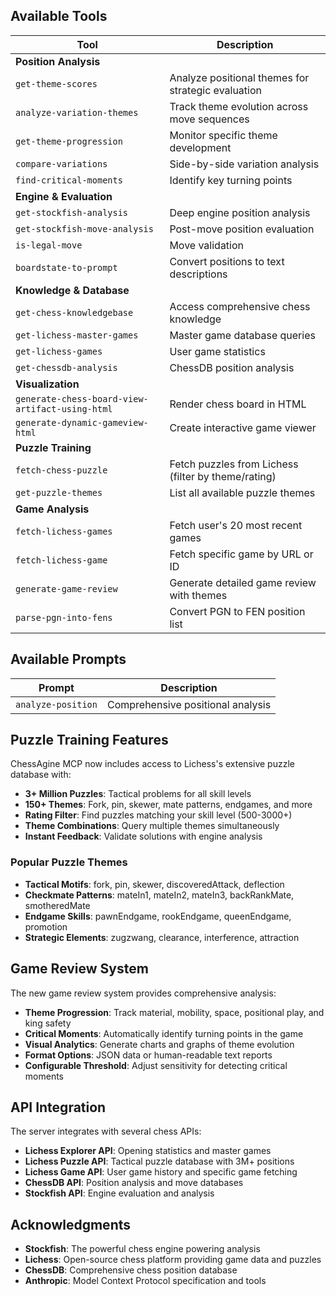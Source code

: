 ## Available Tools

| Tool | Description |
|------|-------------|
| **Position Analysis** |
| `get-theme-scores` | Analyze positional themes for strategic evaluation |
| `analyze-variation-themes` | Track theme evolution across move sequences |
| `get-theme-progression` | Monitor specific theme development |
| `compare-variations` | Side-by-side variation analysis |
| `find-critical-moments` | Identify key turning points |
| **Engine & Evaluation** |
| `get-stockfish-analysis` | Deep engine position analysis |
| `get-stockfish-move-analysis` | Post-move position evaluation |
| `is-legal-move` | Move validation |
| `boardstate-to-prompt` | Convert positions to text descriptions |
| **Knowledge & Database** |
| `get-chess-knowledgebase` | Access comprehensive chess knowledge |
| `get-lichess-master-games` | Master game database queries |
| `get-lichess-games` | User game statistics |
| `get-chessdb-analysis` | ChessDB position analysis |
| **Visualization** |
| `generate-chess-board-view-artifact-using-html` | Render chess board in HTML |
| `generate-dynamic-gameview-html` | Create interactive game viewer |
| **Puzzle Training** |
| `fetch-chess-puzzle` | Fetch puzzles from Lichess (filter by theme/rating) |
| `get-puzzle-themes` | List all available puzzle themes |
| **Game Analysis** |
| `fetch-lichess-games` | Fetch user's 20 most recent games |
| `fetch-lichess-game` | Fetch specific game by URL or ID |
| `generate-game-review` | Generate detailed game review with themes |
| `parse-pgn-into-fens` | Convert PGN to FEN position list |

## Available Prompts

| Prompt | Description |
|--------|-------------|
| `analyze-position` | Comprehensive positional analysis |

## Puzzle Training Features

ChessAgine MCP now includes access to Lichess's extensive puzzle database with:

- **3+ Million Puzzles**: Tactical problems for all skill levels
- **150+ Themes**: Fork, pin, skewer, mate patterns, endgames, and more
- **Rating Filter**: Find puzzles matching your skill level (500-3000+)
- **Theme Combinations**: Query multiple themes simultaneously
- **Instant Feedback**: Validate solutions with engine analysis

### Popular Puzzle Themes
- **Tactical Motifs**: fork, pin, skewer, discoveredAttack, deflection
- **Checkmate Patterns**: mateIn1, mateIn2, mateIn3, backRankMate, smotheredMate
- **Endgame Skills**: pawnEndgame, rookEndgame, queenEndgame, promotion
- **Strategic Elements**: zugzwang, clearance, interference, attraction

## Game Review System

The new game review system provides comprehensive analysis:

- **Theme Progression**: Track material, mobility, space, positional play, and king safety
- **Critical Moments**: Automatically identify turning points in the game
- **Visual Analytics**: Generate charts and graphs of theme evolution
- **Format Options**: JSON data or human-readable text reports
- **Configurable Threshold**: Adjust sensitivity for detecting critical moments

## API Integration

The server integrates with several chess APIs:
- **Lichess Explorer API**: Opening statistics and master games
- **Lichess Puzzle API**: Tactical puzzle database with 3M+ positions
- **Lichess Game API**: User game history and specific game fetching
- **ChessDB API**: Position analysis and move databases
- **Stockfish API**: Engine evaluation and analysis

## Acknowledgments

- **Stockfish**: The powerful chess engine powering analysis
- **Lichess**: Open-source chess platform providing game data and puzzles
- **ChessDB**: Comprehensive chess position database
- **Anthropic**: Model Context Protocol specification and tools